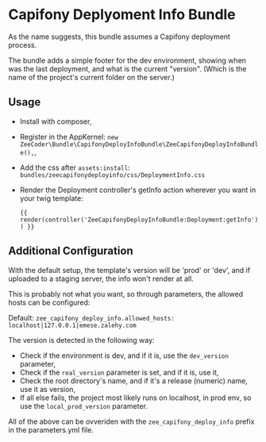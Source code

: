 Capifony Deplyoment Info Bundle
===============================

As the name suggests, this bundle assumes a Capifony deployment process.

The bundle adds a simple footer for the dev environment, showing when was the last deployment, and what is the current "version". (Which is the name of the project's current folder on the server.)

Usage
-----
 - Install with composer,
 - Register in the AppKernel: `new ZeeCoder\Bundle\CapifonyDeployInfoBundle\ZeeCapifonyDeployInfoBundle(),`,
 - Add the css after `assets:install`: `bundles/zeecapifonydeployinfo/css/DeploymentInfo.css`
 - Render the Deployment controller's getInfo action wherever you want in your twig template:
  
   `{{ render(controller('ZeeCapifonyDeployInfoBundle:Deployment:getInfo')) }}`

Additional Configuration
------------------------
With the default setup, the template's version will be 'prod' or 'dev', and if uploaded to a staging server, the info won't render at all.

This is probably not what you want, so through parameters, the allowed hosts can be configured:

Default: `zee_capifony_deploy_info.allowed_hosts: localhost|127.0.0.1|emese.zalehy.com`

The version is detected in the following way:
 - Check if the environment is dev, and if it is, use the `dev_version` parameter,
 - Check if the `real_version` parameter is set, and if it is, use it,
 - Check the root directory's name, and if it's a release (numeric) name, use it as version,
 - If all else fails, the project most likely runs on localhost, in prod env, so use the `local_prod_version` parameter.

All of the above can be ovveriden with the `zee_capifony_deploy_info` prefix in the parameters.yml file.